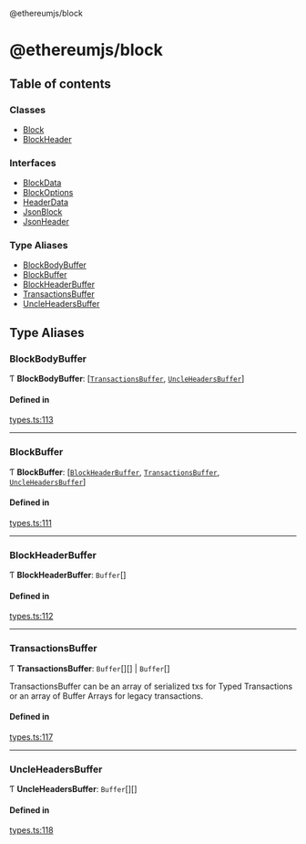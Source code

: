 @ethereumjs/block

# @ethereumjs/block

## Table of contents

### Classes

- [Block](classes/Block.md)
- [BlockHeader](classes/BlockHeader.md)

### Interfaces

- [BlockData](interfaces/BlockData.md)
- [BlockOptions](interfaces/BlockOptions.md)
- [HeaderData](interfaces/HeaderData.md)
- [JsonBlock](interfaces/JsonBlock.md)
- [JsonHeader](interfaces/JsonHeader.md)

### Type Aliases

- [BlockBodyBuffer](README.md#blockbodybuffer)
- [BlockBuffer](README.md#blockbuffer)
- [BlockHeaderBuffer](README.md#blockheaderbuffer)
- [TransactionsBuffer](README.md#transactionsbuffer)
- [UncleHeadersBuffer](README.md#uncleheadersbuffer)

## Type Aliases

### BlockBodyBuffer

Ƭ **BlockBodyBuffer**: [[`TransactionsBuffer`](README.md#transactionsbuffer), [`UncleHeadersBuffer`](README.md#uncleheadersbuffer)]

#### Defined in

[types.ts:113](https://github.com/ethereumjs/ethereumjs-monorepo/blob/master/packages/block/src/types.ts#L113)

___

### BlockBuffer

Ƭ **BlockBuffer**: [[`BlockHeaderBuffer`](README.md#blockheaderbuffer), [`TransactionsBuffer`](README.md#transactionsbuffer), [`UncleHeadersBuffer`](README.md#uncleheadersbuffer)]

#### Defined in

[types.ts:111](https://github.com/ethereumjs/ethereumjs-monorepo/blob/master/packages/block/src/types.ts#L111)

___

### BlockHeaderBuffer

Ƭ **BlockHeaderBuffer**: `Buffer`[]

#### Defined in

[types.ts:112](https://github.com/ethereumjs/ethereumjs-monorepo/blob/master/packages/block/src/types.ts#L112)

___

### TransactionsBuffer

Ƭ **TransactionsBuffer**: `Buffer`[][] \| `Buffer`[]

TransactionsBuffer can be an array of serialized txs for Typed Transactions or an array of Buffer Arrays for legacy transactions.

#### Defined in

[types.ts:117](https://github.com/ethereumjs/ethereumjs-monorepo/blob/master/packages/block/src/types.ts#L117)

___

### UncleHeadersBuffer

Ƭ **UncleHeadersBuffer**: `Buffer`[][]

#### Defined in

[types.ts:118](https://github.com/ethereumjs/ethereumjs-monorepo/blob/master/packages/block/src/types.ts#L118)
